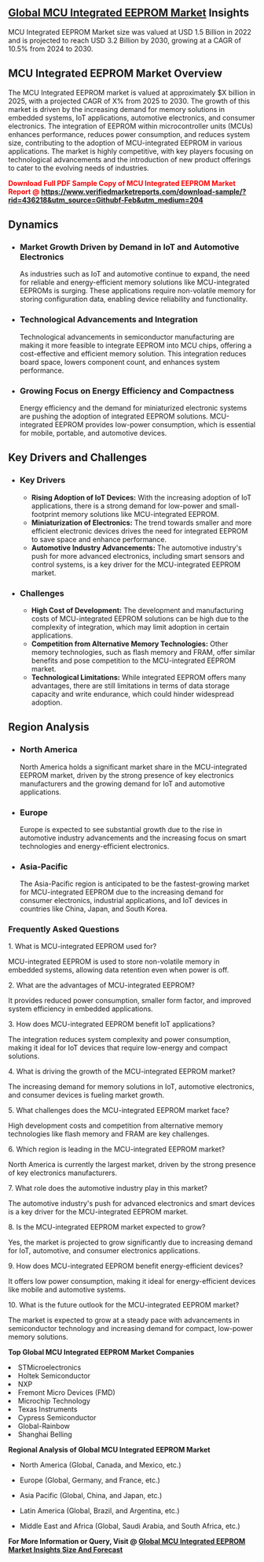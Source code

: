 <h2><a href="https://www.verifiedmarketreports.com/download-sample/?rid=436218&amp;utm_source=Githubf&amp;utm_medium=204" target="_blank">Global MCU Integrated EEPROM Market</a> Insights</h2><p>MCU Integrated EEPROM Market size was valued at USD 1.5 Billion in 2022 and is projected to reach USD 3.2 Billion by 2030, growing at a CAGR of 10.5% from 2024 to 2030.</p><p> <h2>MCU Integrated EEPROM Market Overview</h2> <p>The MCU Integrated EEPROM market is valued at approximately $X billion in 2025, with a projected CAGR of X% from 2025 to 2030. The growth of this market is driven by the increasing demand for memory solutions in embedded systems, IoT applications, automotive electronics, and consumer electronics. The integration of EEPROM within microcontroller units (MCUs) enhances performance, reduces power consumption, and reduces system size, contributing to the adoption of MCU-integrated EEPROM in various applications. The market is highly competitive, with key players focusing on technological advancements and the introduction of new product offerings to cater to the evolving needs of industries.</p> <p><strong><p><span class=""><span style="color: #ff0000;"><strong>Download Full PDF Sample Copy of MCU Integrated EEPROM Market Report</strong> @ </span><a href="https://www.verifiedmarketreports.com/download-sample/?rid=436218&amp;utm_source=Githubf-Feb&amp;utm_medium=204" target="_blank">https://www.verifiedmarketreports.com/download-sample/?rid=436218&amp;utm_source=Githubf-Feb&amp;utm_medium=204</a></span></p></strong></p> <h2>Dynamics</h2> <ul> <li><h3>Market Growth Driven by Demand in IoT and Automotive Electronics</h3> As industries such as IoT and automotive continue to expand, the need for reliable and energy-efficient memory solutions like MCU-integrated EEPROMs is surging. These applications require non-volatile memory for storing configuration data, enabling device reliability and functionality.</li> <li><h3>Technological Advancements and Integration</h3> Technological advancements in semiconductor manufacturing are making it more feasible to integrate EEPROM into MCU chips, offering a cost-effective and efficient memory solution. This integration reduces board space, lowers component count, and enhances system performance.</li> <li><h3>Growing Focus on Energy Efficiency and Compactness</h3> Energy efficiency and the demand for miniaturized electronic systems are pushing the adoption of integrated EEPROM solutions. MCU-integrated EEPROM provides low-power consumption, which is essential for mobile, portable, and automotive devices.</li> </ul> <h2>Key Drivers and Challenges</h2> <ul> <li><h3>Key Drivers</h3> <ul> <li><strong>Rising Adoption of IoT Devices:</strong> With the increasing adoption of IoT applications, there is a strong demand for low-power and small-footprint memory solutions like MCU-integrated EEPROM.</li> <li><strong>Miniaturization of Electronics:</strong> The trend towards smaller and more efficient electronic devices drives the need for integrated EEPROM to save space and enhance performance.</li> <li><strong>Automotive Industry Advancements:</strong> The automotive industry's push for more advanced electronics, including smart sensors and control systems, is a key driver for the MCU-integrated EEPROM market.</li> </ul> </li> <li><h3>Challenges</h3> <ul> <li><strong>High Cost of Development:</strong> The development and manufacturing costs of MCU-integrated EEPROM solutions can be high due to the complexity of integration, which may limit adoption in certain applications.</li> <li><strong>Competition from Alternative Memory Technologies:</strong> Other memory technologies, such as flash memory and FRAM, offer similar benefits and pose competition to the MCU-integrated EEPROM market.</li> <li><strong>Technological Limitations:</strong> While integrated EEPROM offers many advantages, there are still limitations in terms of data storage capacity and write endurance, which could hinder widespread adoption.</li> </ul> </li> </ul> <h2>Region Analysis</h2> <ul> <li><h3>North America</h3> North America holds a significant market share in the MCU-integrated EEPROM market, driven by the strong presence of key electronics manufacturers and the growing demand for IoT and automotive applications.</li> <li><h3>Europe</h3> Europe is expected to see substantial growth due to the rise in automotive industry advancements and the increasing focus on smart technologies and energy-efficient electronics.</li> <li><h3>Asia-Pacific</h3> The Asia-Pacific region is anticipated to be the fastest-growing market for MCU-integrated EEPROM due to the increasing demand for consumer electronics, industrial applications, and IoT devices in countries like China, Japan, and South Korea.</li> </ul> <h3>Frequently Asked Questions</h3> <p>1. What is MCU-integrated EEPROM used for?</p> <p>MCU-integrated EEPROM is used to store non-volatile memory in embedded systems, allowing data retention even when power is off.</p> <p>2. What are the advantages of MCU-integrated EEPROM?</p> <p>It provides reduced power consumption, smaller form factor, and improved system efficiency in embedded applications.</p> <p>3. How does MCU-integrated EEPROM benefit IoT applications?</p> <p>The integration reduces system complexity and power consumption, making it ideal for IoT devices that require low-energy and compact solutions.</p> <p>4. What is driving the growth of the MCU-integrated EEPROM market?</p> <p>The increasing demand for memory solutions in IoT, automotive electronics, and consumer devices is fueling market growth.</p> <p>5. What challenges does the MCU-integrated EEPROM market face?</p> <p>High development costs and competition from alternative memory technologies like flash memory and FRAM are key challenges.</p> <p>6. Which region is leading in the MCU-integrated EEPROM market?</p> <p>North America is currently the largest market, driven by the strong presence of key electronics manufacturers.</p> <p>7. What role does the automotive industry play in this market?</p> <p>The automotive industry's push for advanced electronics and smart devices is a key driver for the MCU-integrated EEPROM market.</p> <p>8. Is the MCU-integrated EEPROM market expected to grow?</p> <p>Yes, the market is projected to grow significantly due to increasing demand for IoT, automotive, and consumer electronics applications.</p> <p>9. How does MCU-integrated EEPROM benefit energy-efficient devices?</p> <p>It offers low power consumption, making it ideal for energy-efficient devices like mobile and automotive systems.</p> <p>10. What is the future outlook for the MCU-integrated EEPROM market?</p> <p>The market is expected to grow at a steady pace with advancements in semiconductor technology and increasing demand for compact, low-power memory solutions.</p> </p><p><strong>Top Global MCU Integrated EEPROM Market Companies</strong></p><div data-test-id=""><p><li>STMicroelectronics</li><li> Holtek Semiconductor</li><li> NXP</li><li> Fremont Micro Devices (FMD)</li><li> Microchip Technology</li><li> Texas Instruments</li><li> Cypress Semiconductor</li><li> Global-Rainbow</li><li> Shanghai Belling</li></p><div><strong>Regional Analysis of&nbsp;Global MCU Integrated EEPROM Market</strong></div><ul><li dir="ltr"><p dir="ltr">North America&nbsp;(Global, Canada, and Mexico, etc.)</p></li><li dir="ltr"><p dir="ltr">Europe (Global, Germany, and France, etc.)</p></li><li dir="ltr"><p dir="ltr">Asia Pacific&nbsp;(Global, China, and Japan, etc.)</p></li><li dir="ltr"><p dir="ltr">Latin America&nbsp;(Global, Brazil, and Argentina, etc.)</p></li><li dir="ltr">Middle East and Africa&nbsp;(Global, Saudi Arabia, and South Africa, etc.)</li></ul><p><strong>For More Information or Query, Visit @&nbsp;</strong><strong><a href="https://www.verifiedmarketreports.com/product/mcu-integrated-eeprom-market/?utm_source=Githubf&amp;utm_medium=204" target="_blank">Global MCU Integrated EEPROM Market Insights Size And Forecast</a></strong></p></div>

